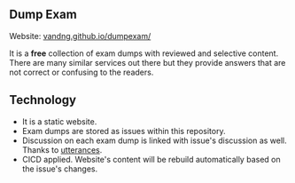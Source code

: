 ## Dump Exam
Website: [vandng.github.io/dumpexam/](vandng.github.io/dumpexam/)

It is a **free** collection of exam dumps with reviewed and selective content. There are many similar services out there but they provide answers that are not correct or confusing to the readers.

## Technology
- It is a static website.
- Exam dumps are stored as issues within this repository.
- Discussion on each exam dump is linked with issue's discussion as well. Thanks to [utterances](https://github.com/utterance/utterances).
- CICD applied. Website's content will be rebuild automatically based on the issue's changes.
